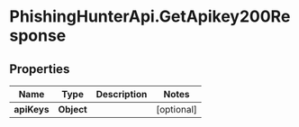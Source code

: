 # PhishingHunterApi.GetApikey200Response

## Properties

Name | Type | Description | Notes
------------ | ------------- | ------------- | -------------
**apiKeys** | **Object** |  | [optional] 


